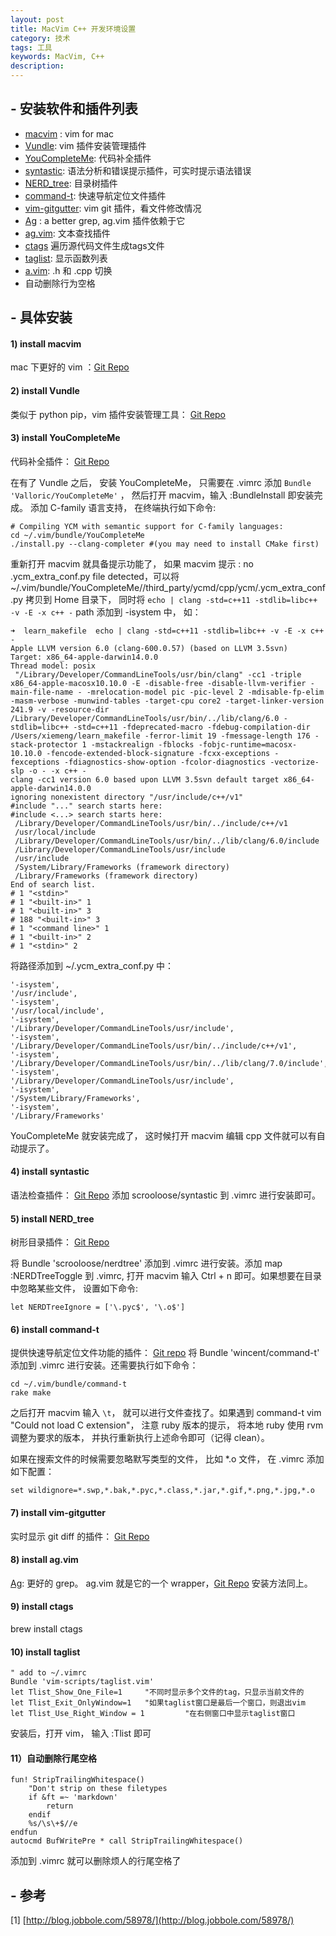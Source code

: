```yaml
---
layout: post
title: MacVim C++ 开发环境设置
category: 技术
tags: 工具
keywords: MacVim, C++
description: 
---  
```


## - 安装软件和插件列表


* [macvim](https://github.com/b4winckler/macvim) : vim for mac
* [Vundle](https://github.com/VundleVim/Vundle.vim): vim 插件安装管理插件
* [YouCompleteMe](https://github.com/Valloric/YouCompleteMe): 代码补全插件
* [syntastic](https://github.com/scrooloose/syntastic#introduction): 语法分析和错误提示插件，可实时提示语法错误
* [NERD_tree](https://github.com/scrooloose/nerdtree): 目录树插件
* [command-t](https://github.com/wincent/Command-T): 快速导航定位文件插件
* [vim-gitgutter](https://github.com/airblade/vim-gitgutter): vim git 插件，看文件修改情况
* [Ag](https://github.com/ggreer/the_silver_searcher) : a better grep, ag.vim 插件依赖于它
* [ag.vim](https://github.com/rking/ag.vim): 文本查找插件
* [ctags](http://ctags.sourceforge.net/) 遍历源代码文件生成tags文件
* [taglist](https://github.com/vim-scripts/taglist.vim): 显示函数列表
* [a.vim](https://github.com/vim-scripts/a.vim): .h 和 .cpp 切换
* 自动删除行为空格


## - 具体安装
#### 1) install macvim

mac 下更好的 vim ：[Git Repo](https://github.com/b4winckler/macvim)

#### 2) install Vundle

类似于 python pip，vim 插件安装管理工具： [Git Repo](https://github.com/VundleVim/Vundle.vim)

#### 3) install YouCompleteMe

代码补全插件： [Git Repo](https://github.com/Valloric/YouCompleteMe)

在有了 Vundle 之后， 安装 YouCompleteMe， 只需要在 .vimrc 添加 ```Bundle 'Valloric/YouCompleteMe'``` ， 然后打开 macvim，输入 :BundleInstall 即安装完成。 添加 C-family 语言支持， 在终端执行如下命令:

	# Compiling YCM with semantic support for C-family languages:
	cd ~/.vim/bundle/YouCompleteMe
	./install.py --clang-completer #(you may need to install CMake first)

重新打开 macvim 就具备提示功能了， 如果 macvim 提示 : no .ycm_extra_conf.py file detected，可以将 ~/.vim/bundle/YouCompleteMe//third_party/ycmd/cpp/ycm/.ycm_extra_conf.py 拷贝到 Home 目录下， 同时将 ```echo | clang -std=c++11 -stdlib=libc++ -v -E -x c++ -``` path 添加到 -isystem 中， 如：


		
    ➜  learn_makefile  echo | clang -std=c++11 -stdlib=libc++ -v -E -x c++ -
    Apple LLVM version 6.0 (clang-600.0.57) (based on LLVM 3.5svn)
    Target: x86_64-apple-darwin14.0.0
    Thread model: posix
     "/Library/Developer/CommandLineTools/usr/bin/clang" -cc1 -triple x86_64-apple-macosx10.10.0 -E -disable-free -disable-llvm-verifier -main-file-name - -mrelocation-model pic -pic-level 2 -mdisable-fp-elim -masm-verbose -munwind-tables -target-cpu core2 -target-linker-version 241.9 -v -resource-dir /Library/Developer/CommandLineTools/usr/bin/../lib/clang/6.0 -stdlib=libc++ -std=c++11 -fdeprecated-macro -fdebug-compilation-dir /Users/xiemeng/learn_makefile -ferror-limit 19 -fmessage-length 176 -stack-protector 1 -mstackrealign -fblocks -fobjc-runtime=macosx-10.10.0 -fencode-extended-block-signature -fcxx-exceptions -fexceptions -fdiagnostics-show-option -fcolor-diagnostics -vectorize-slp -o - -x c++ -
    clang -cc1 version 6.0 based upon LLVM 3.5svn default target x86_64-apple-darwin14.0.0
    ignoring nonexistent directory "/usr/include/c++/v1"
    #include "..." search starts here:
    #include <...> search starts here:
     /Library/Developer/CommandLineTools/usr/bin/../include/c++/v1
     /usr/local/include
     /Library/Developer/CommandLineTools/usr/bin/../lib/clang/6.0/include
     /Library/Developer/CommandLineTools/usr/include
     /usr/include
     /System/Library/Frameworks (framework directory)
     /Library/Frameworks (framework directory)
    End of search list.
    # 1 "<stdin>"
    # 1 "<built-in>" 1
    # 1 "<built-in>" 3
    # 188 "<built-in>" 3
    # 1 "<command line>" 1
    # 1 "<built-in>" 2
    # 1 "<stdin>" 2

将路径添加到  ~/.ycm_extra_conf.py 中：  

	'-isystem',
    '/usr/include',
    '-isystem',
    '/usr/local/include',
    '-isystem',
    '/Library/Developer/CommandLineTools/usr/include',
    '-isystem',
    '/Library/Developer/CommandLineTools/usr/bin/../include/c++/v1',
    '-isystem',
    '/Library/Developer/CommandLineTools/usr/bin/../lib/clang/7.0/include',
    '-isystem',
    '/Library/Developer/CommandLineTools/usr/include',
    '-isystem',
    '/System/Library/Frameworks',
    '-isystem',
    '/Library/Frameworks'


YouCompleteMe 就安装完成了， 这时候打开 macvim 编辑 cpp 文件就可以有自动提示了。 


#### 4) install syntastic
语法检查插件： [Git Repo](https://github.com/scrooloose/syntastic#introduction)
添加  scrooloose/syntastic 到 .vimrc 进行安装即可。


#### 5) install NERD_tree

树形目录插件： [Git Repo](https://github.com/scrooloose/nerdtree)

将 Bundle 'scrooloose/nerdtree' 添加到 .vimrc 进行安装。添加 map <C-n> :NERDTreeToggle<CR> 到 .vimrc, 打开 macvim 输入 Ctrl + n 即可。如果想要在目录中忽略某些文件， 设置如下命令:
	
	let NERDTreeIgnore = ['\.pyc$', '\.o$']


#### 6) install command-t

提供快速导航定位文件功能的插件： [Git repo](https://github.com/wincent/Command-T)
将 Bundle 'wincent/command-t' 添加到 .vimrc 进行安装。还需要执行如下命令：

	cd ~/.vim/bundle/command-t
	rake make

之后打开 macvim 输入 ```\t```， 就可以进行文件查找了。如果遇到 command-t vim "Could not load C extension"， 注意 ruby 版本的提示， 将本地 ruby 使用 rvm 调整为要求的版本， 并执行重新执行上述命令即可（记得 clean）。

如果在搜索文件的时候需要忽略默写类型的文件， 比如 *.o 文件， 在 .vimrc 添加如下配置：

	set wildignore=*.swp,*.bak,*.pyc,*.class,*.jar,*.gif,*.png,*.jpg,*.o


#### 7) install vim-gitgutter

实时显示 git diff 的插件： [Git Repo](https://github.com/airblade/vim-gitgutter)


#### 8) install ag.vim

[Ag](https://github.com/ggreer/the_silver_searcher): 更好的 grep。
ag.vim 就是它的一个 wrapper，[Git Repo](https://github.com/rking/ag.vim) 安装方法同上。

#### 9) install ctags

brew install ctags

#### 10) install taglist

	" add to ~/.vimrc
	Bundle 'vim-scripts/taglist.vim'
	let Tlist_Show_One_File=1     "不同时显示多个文件的tag，只显示当前文件的 
	let Tlist_Exit_OnlyWindow=1   "如果taglist窗口是最后一个窗口，则退出vim  
	let Tlist_Use_Right_Window = 1         "在右侧窗口中显示taglist窗口

安装后，打开 vim， 输入 :Tlist 即可

#### 11）自动删除行尾空格


	fun! StripTrailingWhitespace()
    	"Don't strip on these filetypes
    	if &ft =~ 'markdown'
        	return
    	endif
    	%s/\s\+$//e
	endfun
	autocmd BufWritePre * call StripTrailingWhitespace()

添加到 .vimrc 就可以删除烦人的行尾空格了

## - 参考

[1] [http://blog.jobbole.com/58978/](http://blog.jobbole.com/58978/)